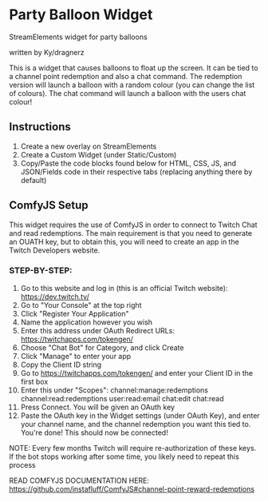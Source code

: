 # Party Balloon Widget
StreamElements widget for party balloons

written by Ky/dragnerz

This is a widget that causes balloons to float up the screen. It can be tied to a channel point redemption and also a chat command. The redemption version will launch a balloon with a random colour (you can change the list of colours). The chat command will launch a balloon with the users chat colour!

## Instructions
1. Create a new overlay on StreamElements
2. Create a Custom Widget (under Static/Custom)
3. Copy/Paste the code blocks found below for HTML, CSS, JS, and JSON/Fields code in their respective tabs (replacing anything there by default)

## ComfyJS Setup
This widget requires the use of ComfyJS in order to connect to Twitch Chat and read redemptions. The main requirement is that you need to generate an OUATH key, but to obtain this, you will need to create an app in the Twitch Developers website.

### STEP-BY-STEP:
1. Go to this website and log in (this is an official Twitch website): https://dev.twitch.tv/
2. Go to "Your Console" at the top right
3. Click "Register Your Application"
4. Name the application however you wish
5. Enter this address under OAuth Redirect URLs: https://twitchapps.com/tokengen/
6. Choose "Chat Bot" for Category, and click Create
7. Click "Manage" to enter your app
8. Copy the Client ID string
9. Go to https://twitchapps.com/tokengen/ and enter your Client ID in the first box
10. Enter this under "Scopes": channel:manage:redemptions channel:read:redemptions user:read:email chat:edit chat:read
11. Press Connect. You will be given an OAuth key
12. Paste the OAuth key in the Widget settings (under OAuth Key), and enter your channel name, and the channel redemption you want this tied to.
You're done! This should now be connected!

NOTE: 
Every few months Twitch will require re-authorization of these keys. If the bot stops working after some time, you likely need to repeat this process


READ COMFYJS DOCUMENTATION HERE:
https://github.com/instafluff/ComfyJS#channel-point-reward-redemptions
